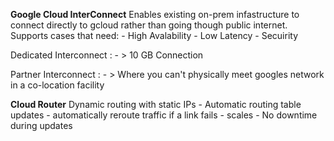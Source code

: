 **Google Cloud InterConnect** 
Enables existing on-prem infastructure to connect directly to gcloud rather than going though public internet.
	Supports cases that need:
	- High Avalability
	- Low Latency
	- Secuirity

Dedicated Interconnect : 
	- > 10 GB Connection

Partner Interconnect :
	- > Where you can't physically meet googles network in a co-location facility

**Cloud Router**
Dynamic routing with static IPs
	- Automatic routing table updates
	- automatically reroute traffic if a link fails
	- scales
	- No downtime during updates